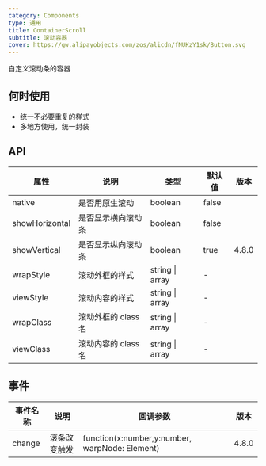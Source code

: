 ```yaml
---
category: Components
type: 通用
title: ContainerScroll
subtitle: 滚动容器
cover: https://gw.alipayobjects.com/zos/alicdn/fNUKzY1sk/Button.svg
---
```


自定义滚动条的容器

## 何时使用

- 统一不必要重复的样式
- 多地方使用，统一封装

## API

| 属性           | 说明                | 类型            | 默认值 | 版本  |
| -------------- | ------------------- | --------------- | ------ | ----- |
| native         | 是否用原生滚动      | boolean         | false  |       |
| showHorizontal | 是否显示横向滚动条  | boolean         | false  |       |
| showVertical   | 是否显示纵向滚动条  | boolean         | true   | 4.8.0 |
| wrapStyle      | 滚动外框的样式      | string \| array | -      |       |
| viewStyle      | 滚动内容的样式      | string \| array | -      |       |
| wrapClass      | 滚动外框的 class 名 | string \| array | -      |       |
| viewClass      | 滚动内容的 class 名 | string \| array | -      |       |

## 事件

| 事件名称 | 说明         | 回调参数                                       | 版本  |
| -------- | ------------ | ---------------------------------------------- | ----- |
| change   | 滚条改变触发 | function(x:number,y:number, warpNode: Element) | 4.8.0 |
